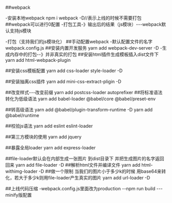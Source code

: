 ##webpack

-安装本地webpack
npm i webpack -D//表示上线的时候不需要打包
##webpack可以进行0配置
-打包工具-》输出后的结果（js模块）---webpack默认支持js模块

-打包（支持我们的js模块化）
##手动配置webpack
-默认配置文件的名字 webpack.config.js
##安装内置开发服务
yarn add webpack-dev-server -D
-生成内存中的打包--》并非真实的打包
##安装html插件生成模板插入dist文件下
yarn add html-webpack-plugin

##安装css模板配置
yarn add css-loader style-loader -D

##安装抽离css插件
yarn add mini-css-extract-pligin -D

##改变样式---改变前缀
yarn add postcss-loader autoprefixer
##将标准语法转化为低级语法
yarn add babel-loader @babel/core @babel/preset-env

##转高级语法
yarn add @babel/plugin-transform-runtime -D
yarn add @babel/runtime

##校验js语法
yarn add eslint eslint-loader

##第三方模块的使用
yarn add jquery

##暴露全局loader
yarn add express-loader

##file-loader默认会在内部生成一张图片 到dist目录下 并把生成图片的名字返回回来
yarn add file-loader -D
##解析html文件并编译文件
yarn add html-withimg-loader -D
##做一个限制 当我们的图片小于多少k的时候 用base64来转化，若大于多少k则用file-loader产生真实的图片
yarn add url-loader -D

##上线代码压缩
-webpack.config.js里面改为production
--npm run build
---minify版配置